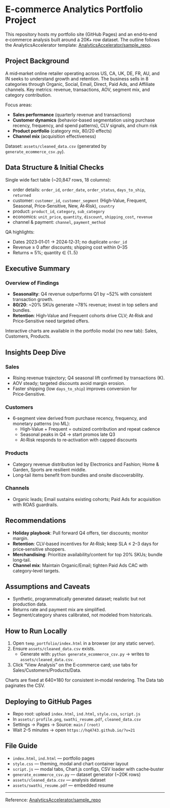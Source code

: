 # E-commerce Analytics Portfolio Project

This repository hosts my portfolio site (GitHub Pages) and an end‑to‑end e‑commerce analysis built around a 20K+ row dataset. The outline follows the AnalyticsAccelerator template: [AnalyticsAccelerator/sample_repo](https://github.com/AnalyticsAccelerator/sample_repo).

## Project Background

A mid‑market online retailer operating across US, CA, UK, DE, FR, AU, and IN seeks to understand growth and retention. The business sells in 8 categories through Organic, Social, Email, Direct, Paid Ads, and Affiliate channels. Key metrics: revenue, transactions, AOV, segment mix, and category contribution.

Focus areas:
- **Sales performance** (quarterly revenue and transactions)
- **Customer dynamics** (behavior‑based segmentation using purchase recency, frequency, and spend patterns), CLV signals, and churn risk
- **Product portfolio** (category mix, 80/20 effects)
- **Channel mix** (acquisition effectiveness)

Dataset: `assets/cleaned_data.csv` (generated by `generate_ecommerce_csv.py`).

## Data Structure & Initial Checks

Single wide fact table (~20,847 rows, 18 columns):
- order details: `order_id`, `order_date`, `order_status`, `days_to_ship`, `returned`
- customer: `customer_id`, `customer_segment` (High‑Value, Frequent, Seasonal, Price‑Sensitive, New, At‑Risk), `country`
- product: `product_id`, `category`, `sub_category`
- economics: `unit_price`, `quantity`, `discount`, `shipping_cost`, `revenue`
- channel & payment: `channel`, `payment_method`

QA highlights:
- Dates 2023‑01‑01 → 2024‑12‑31; no duplicate `order_id`
- Revenue ≥ 0 after discounts; shipping cost within 0–35
- Returns ≈ 5%; quantity ∈ {1..5}

## Executive Summary

### Overview of Findings
- **Seasonality**: Q4 revenue outperforms Q1 by ~52% with consistent transaction growth.
- **80/20**: ~20% SKUs generate ~78% revenue; invest in top sellers and bundles.
- **Retention**: High‑Value and Frequent cohorts drive CLV; At‑Risk and Price‑Sensitive need targeted offers.

Interactive charts are available in the portfolio modal (no new tab): Sales, Customers, Products.

## Insights Deep Dive

### Sales
- Rising revenue trajectory; Q4 seasonal lift confirmed by transactions (K).
- AOV steady; targeted discounts avoid margin erosion.
- Faster shipping (low `days_to_ship`) improves conversion for Price‑Sensitive.

### Customers
- 6‑segment view derived from purchase recency, frequency, and monetary patterns (no ML):
  - High‑Value + Frequent = outsized contribution and repeat cadence
  - Seasonal peaks in Q4 → start promos late Q3
  - At‑Risk responds to re‑activation with capped discounts

### Products
- Category revenue distribution led by Electronics and Fashion; Home & Garden, Sports are resilient middle.
- Long‑tail items benefit from bundles and onsite discoverability.

### Channels
- Organic leads; Email sustains existing cohorts; Paid Ads for acquisition with ROAS guardrails.

## Recommendations
- **Holiday playbook**: Pull forward Q4 offers, tier discounts; monitor margin.
- **Retention**: CLV‑based incentives for At‑Risk; keep SLA ≤ 2–3 days for price‑sensitive shoppers.
- **Merchandising**: Prioritize availability/content for top 20% SKUs; bundle long‑tail.
- **Channel mix**: Maintain Organic/Email; tighten Paid Ads CAC with category‑level targets.

## Assumptions and Caveats
- Synthetic, programmatically generated dataset; realistic but not production data.
- Returns rate and payment mix are simplified.
- Segment/category shares calibrated, not modeled from historicals.

## How to Run Locally

1. Open `temp_portfolio/index.html` in a browser (or any static server).
2. Ensure `assets/cleaned_data.csv` exists.
   - Generate with: `python generate_ecommerce_csv.py` → writes to `assets/cleaned_data.csv`.
3. Click “View Analysis” on the E‑commerce card; use tabs for Sales/Customers/Products/Data.

Charts are fixed at 640×180 for consistent in‑modal rendering. The Data tab paginates the CSV.

## Deploying to GitHub Pages

- Repo root: upload `index.html`, `ind.html`, `style.css`, `script.js`
- In `assets/`: `profile.png`, `swathi_resume.pdf`, `cleaned_data.csv`
- Settings → Pages → Source: `main` / `(root)`
- Wait 2–5 minutes → open `https://hq4743.github.io/?v=21`

## File Guide

- `index.html`, `ind.html` — portfolio pages
- `style.css` — theming, modal and chart container layout
- `script.js` — modal tabs, Chart.js configs, CSV loader with cache‑buster
- `generate_ecommerce_csv.py` — dataset generator (~20K rows)
- `assets/cleaned_data.csv` — analysis dataset
- `assets/swathi_resume.pdf` — embedded resume

---

Reference: [AnalyticsAccelerator/sample_repo](https://github.com/AnalyticsAccelerator/sample_repo)


